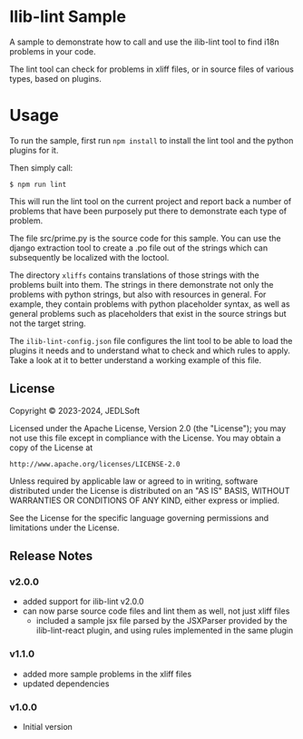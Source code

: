 # Ilib-lint Sample

A sample to demonstrate how to call and use the ilib-lint tool to find
i18n problems in your code.

The lint tool can check for problems in xliff files, or in source files 
of various types, based on plugins.

# Usage

To run the sample, first run `npm install` to install the lint tool
and the python plugins for it.

Then simply call:

```
$ npm run lint
```

This will run the lint tool on the current project and report back a
number of problems that have been purposely put there to demonstrate
each type of problem.

The file src/prime.py is the source code for this sample. You can use
the django extraction tool to create a .po file out of the strings
which can subsequently be localized with the loctool.

The directory `xliffs` contains translations of those strings with
the problems built into them. The strings in there demonstrate not
only the problems with python strings, but also with resources in
general. For example, they contain problems with python placeholder
syntax, as well as general problems such as placeholders that exist
in the source strings but not the target string.

The `ilib-lint-config.json` file configures the lint tool to be able
to load the plugins it needs and to understand what to check and which
rules to apply. Take a look at it to better understand a working
example of this file.

## License

Copyright © 2023-2024, JEDLSoft

Licensed under the Apache License, Version 2.0 (the "License");
you may not use this file except in compliance with the License.
You may obtain a copy of the License at

    http://www.apache.org/licenses/LICENSE-2.0

Unless required by applicable law or agreed to in writing, software
distributed under the License is distributed on an "AS IS" BASIS,
WITHOUT WARRANTIES OR CONDITIONS OF ANY KIND, either express or implied.

See the License for the specific language governing permissions and
limitations under the License.

## Release Notes

### v2.0.0

- added support for ilib-lint v2.0.0
- can now parse source code files and lint them as well, not just
  xliff files
    - included a sample jsx file parsed by the JSXParser provided
	  by the ilib-lint-react plugin, and using rules implemented
	  in the same plugin

### v1.1.0

- added more sample problems in the xliff files
- updated dependencies

### v1.0.0

- Initial version
